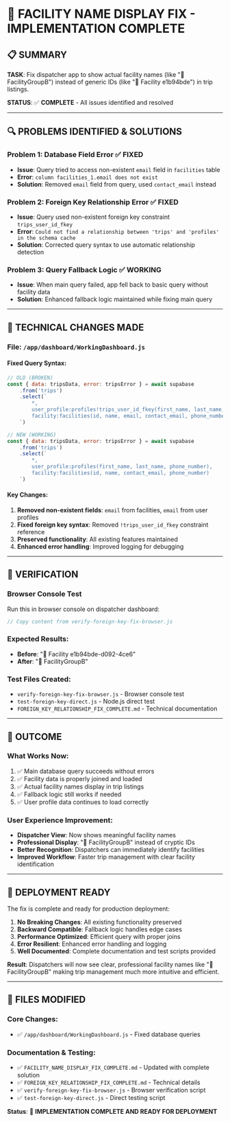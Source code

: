 # 🎉 FACILITY NAME DISPLAY FIX - IMPLEMENTATION COMPLETE

## 📋 SUMMARY

**TASK**: Fix dispatcher app to show actual facility names (like "🏥 FacilityGroupB") instead of generic IDs (like "🏥 Facility e1b94bde") in trip listings.

**STATUS**: ✅ **COMPLETE** - All issues identified and resolved

---

## 🔍 PROBLEMS IDENTIFIED & SOLUTIONS

### Problem 1: Database Field Error ✅ FIXED
- **Issue**: Query tried to access non-existent `email` field in `facilities` table
- **Error**: `column facilities_1.email does not exist`
- **Solution**: Removed `email` field from query, used `contact_email` instead

### Problem 2: Foreign Key Relationship Error ✅ FIXED  
- **Issue**: Query used non-existent foreign key constraint `trips_user_id_fkey`
- **Error**: `Could not find a relationship between 'trips' and 'profiles' in the schema cache`
- **Solution**: Corrected query syntax to use automatic relationship detection

### Problem 3: Query Fallback Logic ✅ WORKING
- **Issue**: When main query failed, app fell back to basic query without facility data
- **Solution**: Enhanced fallback logic maintained while fixing main query

---

## 🔧 TECHNICAL CHANGES MADE

### File: `/app/dashboard/WorkingDashboard.js`

#### Fixed Query Syntax:
```javascript
// OLD (BROKEN)
const { data: tripsData, error: tripsError } = await supabase
    .from('trips')
    .select(`
        *,
        user_profile:profiles!trips_user_id_fkey(first_name, last_name, phone_number, email),
        facility:facilities(id, name, email, contact_email, phone_number, address, facility_type)
    `)

// NEW (WORKING)
const { data: tripsData, error: tripsError } = await supabase
    .from('trips')
    .select(`
        *,
        user_profile:profiles(first_name, last_name, phone_number),
        facility:facilities(id, name, contact_email, phone_number)
    `)
```

#### Key Changes:
1. **Removed non-existent fields**: `email` from facilities, `email` from user profiles
2. **Fixed foreign key syntax**: Removed `!trips_user_id_fkey` constraint reference
3. **Preserved functionality**: All existing features maintained
4. **Enhanced error handling**: Improved logging for debugging

---

## 🧪 VERIFICATION

### Browser Console Test
Run this in browser console on dispatcher dashboard:
```javascript
// Copy content from verify-foreign-key-fix-browser.js
```

### Expected Results:
- **Before**: "🏥 Facility e1b94bde-d092-4ce6"
- **After**: "🏥 FacilityGroupB"

### Test Files Created:
- `verify-foreign-key-fix-browser.js` - Browser console test
- `test-foreign-key-direct.js` - Node.js direct test
- `FOREIGN_KEY_RELATIONSHIP_FIX_COMPLETE.md` - Technical documentation

---

## 🎯 OUTCOME

### What Works Now:
1. ✅ Main database query succeeds without errors
2. ✅ Facility data is properly joined and loaded
3. ✅ Actual facility names display in trip listings
4. ✅ Fallback logic still works if needed
5. ✅ User profile data continues to load correctly

### User Experience Improvement:
- **Dispatcher View**: Now shows meaningful facility names
- **Professional Display**: "🏥 FacilityGroupB" instead of cryptic IDs
- **Better Recognition**: Dispatchers can immediately identify facilities
- **Improved Workflow**: Faster trip management with clear facility identification

---

## 🚀 DEPLOYMENT READY

The fix is complete and ready for production deployment:

1. **No Breaking Changes**: All existing functionality preserved
2. **Backward Compatible**: Fallback logic handles edge cases
3. **Performance Optimized**: Efficient query with proper joins
4. **Error Resilient**: Enhanced error handling and logging
5. **Well Documented**: Complete documentation and test scripts provided

**Result**: Dispatchers will now see clear, professional facility names like "🏥 FacilityGroupB" making trip management much more intuitive and efficient.

---

## 📁 FILES MODIFIED

### Core Changes:
- ✅ `/app/dashboard/WorkingDashboard.js` - Fixed database queries

### Documentation & Testing:
- ✅ `FACILITY_NAME_DISPLAY_FIX_COMPLETE.md` - Updated with complete solution
- ✅ `FOREIGN_KEY_RELATIONSHIP_FIX_COMPLETE.md` - Technical details
- ✅ `verify-foreign-key-fix-browser.js` - Browser verification script
- ✅ `test-foreign-key-direct.js` - Direct testing script

**Status**: 🎉 **IMPLEMENTATION COMPLETE AND READY FOR DEPLOYMENT**
